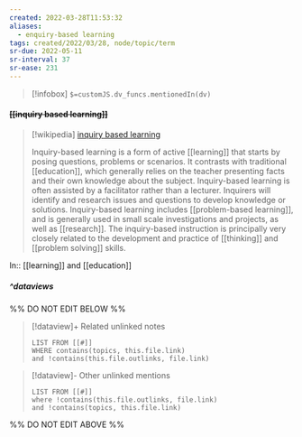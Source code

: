 ```yaml
---
created: 2022-03-28T11:53:32 
aliases:
  - enquiry-based learning
tags: created/2022/03/28, node/topic/term
sr-due: 2022-05-11
sr-interval: 37
sr-ease: 231
---
```

> [!infobox]
`$=customJS.dv_funcs.mentionedIn(dv)`

#### <s class="topic-title">[[inquiry based learning]]</s>

> [!wikipedia] [inquiry based learning](https://en.wikipedia.org/wiki/Inquiry-based%20learning)
> 
> Inquiry-based learning is a form of active [[learning]] that starts by posing questions, problems or scenarios. It contrasts with traditional [[education]], which generally relies on the teacher presenting facts and their own knowledge about the subject. Inquiry-based learning is often assisted by a facilitator rather than a lecturer. Inquirers will identify and research issues and questions to develop knowledge or solutions. Inquiry-based learning includes [[problem-based learning]], and is generally used in small scale investigations and projects, as well as [[research]]. The inquiry-based instruction is principally very closely related to the development and practice of [[thinking]] and [[problem solving]] skills.
>

In:: [[learning]] and [[education]]

##### ^dataviews

%% DO NOT EDIT BELOW %%
> [!dataview]+ Related unlinked notes
> ```dataview
> LIST FROM [[#]]
> WHERE contains(topics, this.file.link)
> and !contains(this.file.outlinks, file.link)
> ```
 
> [!dataview]- Other unlinked mentions
> ```dataview
> LIST FROM [[#]]
> where !contains(this.file.outlinks, file.link)
> and !contains(topics, this.file.link)
> ```

%% DO NOT EDIT ABOVE %%
